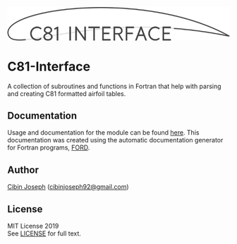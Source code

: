 ![C81-Interface](media/C81-Interface-logo.png)

# C81-Interface
A collection of subroutines and functions in Fortran that help with parsing and creating C81 formatted airfoil tables.

## Documentation
Usage and documentation for the module can be found [here](https://cibinjoseph.github.io/C81-Interface/page/index.html). This documentation was created using the automatic documentation generator for Fortran programs, [FORD](https://github.com/Fortran-FOSS-Programmers/ford).


## Author
[Cibin Joseph](https://github.com/cibinjoseph) (cibinjoseph92@gmail.com)

## License
MIT License 2019  
See [LICENSE](LICENSE) for full text.
